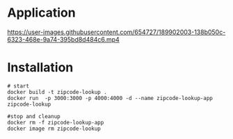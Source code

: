# Application

https://user-images.githubusercontent.com/654727/189902003-138b050c-6323-468e-9a74-395bd8d484c6.mp4

# Installation

```shell
# start
docker build -t zipcode-lookup .
docker run  -p 3000:3000 -p 4000:4000 -d --name zipcode-lookup-app zipcode-lookup

#stop and cleanup
docker rm -f zipcode-lookup-app
docker image rm zipcode-lookup
```
